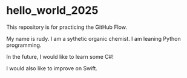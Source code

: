 # hello_world_2025
This repository is for practicing the GitHub Flow.

My name is rudy. I am a sythetic organic chemist. I am leaning Python programming.

In the future, I would like to learn some C#!

I would also like to improve on Swift.
